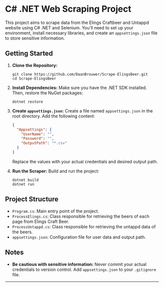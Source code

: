 # C# .NET Web Scraping Project

This project aims to scrape data from the Elings Craftbeer and Untappd website using C# .NET and Selenium.
You'll need to set up your environment, install necessary libraries, and create an `appsettings.json` file to store sensitive information.

## Getting Started

1. **Clone the Repository:**

   ```
   git clone https://github.com/DaanBrouwer/Scrape-ElingsBeer.git
   cd Scrape-ElingsBeer
   ```

2. **Install Dependencies:**
   Make sure you have the .NET SDK installed. Then, restore the NuGet packages:

   ```
   dotnet restore
   ```

3. **Create `appsettings.json`:**
   Create a file named `appsettings.json` in the root directory. Add the following content:

   ```json
   {
     "Appsettings": {
       "UserName": "",
       "Password": "",
       "OutputPath": "*.csv"
     }
   }
   ```

   Replace the values with your actual credentials and desired output path.

4. **Run the Scraper:**
   Build and run the project:
   ```
   dotnet build
   dotnet run
   ```

## Project Structure

- `Program.cs`: Main entry point of the project.
- `ProcessElings.cs`: Class responsible for retrieving the beers of each page from Elings Craft Beer.
- `ProcessUntappd.cs`: Class responsible for retrieving the untappd data of the beers.
- `appsettings.json`: Configuration file for user data and output path.

## Notes

- **Be cautious with sensitive information:** Never commit your actual credentials to version control. Add `appsettings.json` to your `.gitignore` file.

---
